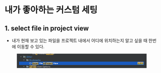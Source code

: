# 내가 좋아하는 커스텀 세팅

## 1. select file in project view&#x20;

* 내가 현재 보고 있는 파일을 프로젝트 내에서 어디에 위치하는지 알고 싶을 때 한번에 이동할 수 있다.&#x20;

<figure><img src="../../.gitbook/assets/image (3).png" alt=""><figcaption></figcaption></figure>
